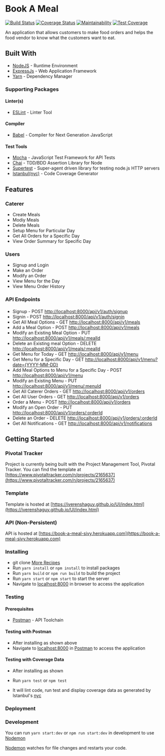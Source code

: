 # Book A Meal

[![Build Status](https://travis-ci.org/iverenshaguy/book-a-meal.svg?branch=develop)](https://travis-ci.org/iverenshaguy/book-a-meal)
[![Coverage Status](https://coveralls.io/repos/github/iverenshaguy/book-a-meal/badge.svg?branch=ft-user-signup-dummy-api-157007955)](https://coveralls.io/github/iverenshaguy/book-a-meal?branch=ft-user-signup-dummy-api-157007955)
[![Maintainability](https://api.codeclimate.com/v1/badges/ee9e3f3a2697b184de58/maintainability)](https://codeclimate.com/github/iverenshaguy/book-a-meal/maintainability)
[![Test Coverage](https://api.codeclimate.com/v1/badges/ee9e3f3a2697b184de58/test_coverage)](https://codeclimate.com/github/iverenshaguy/book-a-meal/test_coverage)

An application that allows customers to make food orders and helps the food vendor to know what the customers want to eat.

## Built With

* [NodeJS](https://nodejs.org/) - Runtime Environment
* [ExpressJs](https://expressjs.com/) - Web Application Framework
* [Yarn](https://www.yarnpkg.com/) - Dependency Manager

### Supporting Packages

#### Linter(s)

* [ESLint](https://eslint.org/) - Linter Tool

#### Compiler

* [Babel](https://eslint.org/) - Compiler for Next Generation JavaScript

#### Test Tools

* [Mocha](https://mochajs.org/) - JavaScript Test Framework for API Tests
* [Chai](http://chaijs.com/) - TDD/BDD Assertion Library for Node
* [Supertest](https://github.com/visionmedia/supertest) - Super-agent driven
  library for testing node.js HTTP servers
* [Istanbul(nyc)](https://istanbul.js.org/) - Code Coverage Generator

## Features

### Caterer
* Create Meals
* Modiy Meals
* Delete Meals
* Setup Menu for Particular Day
* Get All Orders for a Specific Day
* View Order Summary for Specific Day

### Users
* Signup and Login
* Make an Order
* Modify an Order
* View Menu for the Day
* View Menu Order History

### API Endpoints

####

* Signup - POST
  [http://localhost:8000/api/v1/auth/signup](http://localhost:8000/api/v1/auth/signup)
* Signin - POST
  [http://localhost:8000/api/v1/auth/signin](http://localhost:8000/api/v1/users/signin)
* Get All Meal Options - GET
  [http://localhost:8000/api/v1/meals](http://localhost:8000/api/v1/meals)
* Add a Meal Option - POST
  [http://localhost:8000/api/v1/meals](http://localhost:8000/api/v1/meals)
* Modify an Existing Meal Option  - PUT
  [http://localhost:8000/api/v1/meals/:mealId](http://localhost:8000/api/v1/meals/:mealId)
* Delete an Existing meal Option - DELETE
  [http://localhost:8000/api/v1/meals/:mealId](http://localhost:8000/api/v1/meals/:mealId)
* Get Menu for Today - GET
  [http://localhost:8000/api/v1/menu](http://localhost:8000/api/v1/menu)
* Get Menu for a Specific Day - GET
  [http://localhost:8000/api/v1/menu?date={YYYY-MM-DD}](http://localhost:8000/api/v1/menu?date={YYYY-MM-DD})
* Add Meal Options to Menu for a Specific Day - POST
  [http://localhost:8000/api/v1/menu](http://localhost:8000/api/v1/menu)
* Modify an Existing Menu - PUT
  [http://localhost:8000/api/v1/menu/:menuId](http://localhost:8000/api/v1/menu/:menuId)
* Get All Caterer Orders - GET
  [http://localhost:8000/api/v1/orders](http://localhost:8000/api/v1/orders)
* Get All User Orders - GET
  [http://localhost:8000/api/v1/orders](http://localhost:8000/api/v1/orders?user={userId})
* Order a Menu - POST
  [http://localhost:8000/api/v1/orders](http://localhost:8000/api/v1/orders)
* Modify an Open Order  - PUT
  [http://localhost:8000/api/v1/orders/:orderId](http://localhost:8000/api/v1/orders/:orderId)
* Delete an Order - DELETE
  [http://localhost:8000/api/v1/orders/:orderId](http://localhost:8000/api/v1/orders/:orderId)
* Get All Notifications - GET
  [http://localhost:8000/api/v1/notifications](http://localhost:8000/api/v1/notifications)

## Getting Started

### Pivotal Tracker
Project is currently being built with the Project Management Tool, Pivotal Tracker.
You can find the template at [https://www.pivotaltracker.com/n/projects/2165637](https://www.pivotaltracker.com/n/projects/2165637)

### Template
Template is hosted at [https://iverenshaguy.github.io/UI/index.html](https://iverenshaguy.github.io/UI/index.html)

### API (Non-Persistent)
API is hosted at [https://book-a-meal-sivy.herokuapp.com](https://book-a-meal-sivy.herokuapp.com)

### Installing

* git clone
  [More Recipes](https://github.com/iverenshaguy/book-a-meal.git)
* Run `yarn install` or `npm install` to install packages
* Run `yarn build` or `npm run build` to build the project
* Run `yarn start` or `npm start` to start the server
* Navigate to [localhost:8000](http://localhost:8000/) in browser to access the
  application

### Testing

#### Prerequisites

* [Postman](https://getpostman.com/) - API Toolchain

#### Testing with Postman

* After installing as shown above
* Navigate to [localhost:8000](http://localhost:8000/) in
  [Postman](https://getpostman.com/) to access the application

#### Testing with Coverage Data

* After installing as shown 

* Run `yarn test` or `npm test`
* It will lint code, run test and display coverage data as generated by
  Istanbul's [nyc](https://github.com/istanbuljs/nyc)

### Deployment

### Development
You can run `yarn start:dev` or `npm run start:dev` in development to use [Nodemon](https://nodemon.io/)

[Nodemon](https://nodemon.io/) watches for file changes and restarts your code. 